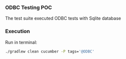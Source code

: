 ### ODBC Testing POC
The test suite executed ODBC tests with Sqlite database

### Execution
Run in terminal:
```bash 
./gradlew clean cucumber -P tags='@ODBC'
```